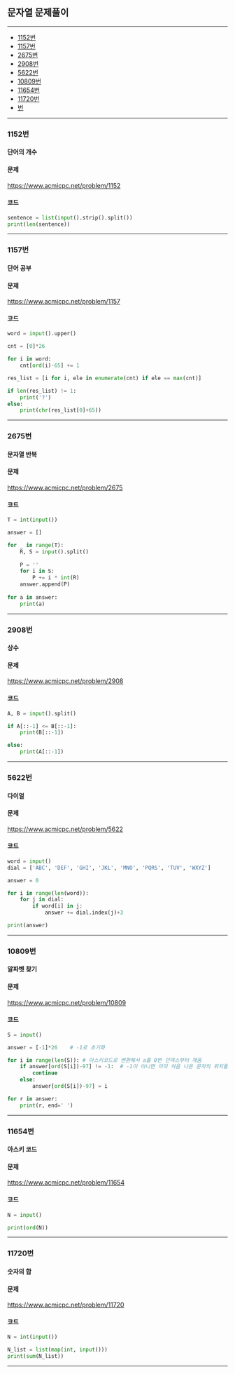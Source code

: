 ## 문자열 문제풀이
--------------------------------------------------------
- [1152번](#1152번)
- [1157번](#1157번)
- [2675번](#2675번)
- [2908번](#2908번)
- [5622번](#5622번)
- [10809번](#10809번)
- [11654번](#11654번)
- [11720번](#11720번)
- [번](#번)

----------------------------------------------------
### 1152번
#### 단어의 개수

#### 문제
https://www.acmicpc.net/problem/1152

#### 코드

``` python
sentence = list(input().strip().split())
print(len(sentence))
```
----------------------------------------------------
### 1157번
#### 단어 공부

#### 문제
https://www.acmicpc.net/problem/1157

#### 코드

``` python
word = input().upper()

cnt = [0]*26

for i in word:
    cnt[ord(i)-65] += 1

res_list = [i for i, ele in enumerate(cnt) if ele == max(cnt)]

if len(res_list) != 1:
    print('?')
else:
    print(chr(res_list[0]+65))
```
----------------------------------------------------
### 2675번
#### 문자열 반복

#### 문제
https://www.acmicpc.net/problem/2675

#### 코드

``` python
T = int(input())

answer = []

for _ in range(T):
    R, S = input().split()
    
    P = ''
    for i in S:
        P += i * int(R)
    answer.append(P)
    
for a in answer:
    print(a)
```
----------------------------------------------------
### 2908번
#### 상수

#### 문제
https://www.acmicpc.net/problem/2908

#### 코드

``` python
A, B = input().split()

if A[::-1] <= B[::-1]:
    print(B[::-1])

else:
    print(A[::-1])
```
----------------------------------------------------
### 5622번
#### 다이얼

#### 문제
https://www.acmicpc.net/problem/5622

#### 코드

``` python
word = input()
dial = ['ABC', 'DEF', 'GHI', 'JKL', 'MNO', 'PQRS', 'TUV', 'WXYZ']

answer = 0

for i in range(len(word)):
    for j in dial:
        if word[i] in j:
            answer += dial.index(j)+3

print(answer)
```
----------------------------------------------------
### 10809번
#### 알파벳 찾기

#### 문제
https://www.acmicpc.net/problem/10809

#### 코드

``` python
S = input()

answer = [-1]*26    # -1로 초기화

for i in range(len(S)): # 아스키코드로 변환해서 a를 0번 인덱스부터 채움
    if answer[ord(S[i])-97] != -1:  # -1이 아니면 이미 처음 나온 문자의 위치를 담은 것이므로 continue
        continue
    else:
        answer[ord(S[i])-97] = i

for r in answer:
    print(r, end=' ')
```
----------------------------------------------------

### 11654번
#### 아스키 코드

#### 문제
https://www.acmicpc.net/problem/11654

#### 코드

``` python
N = input()

print(ord(N))
```
----------------------------------------------------

### 11720번
#### 숫자의 합

#### 문제
https://www.acmicpc.net/problem/11720

#### 코드

``` python
N = int(input())

N_list = list(map(int, input()))
print(sum(N_list))
```
----------------------------------------------------
